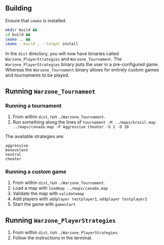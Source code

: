 ## Building
Ensure that `cmake` is installed.

```bash
mkdir build &&
cd build &&
cmake .. &&
cmake --build . --target install
```

In the `dist` directory, you will now have binaries called `Warzone_PlayerStrategies` and `Warzone_Tournament`. The `Warzone_PlayerStrategies` binary puts the user in a pre-configured game. Whereas the `Warzone_Tournament` binary allows for entirely custom games and tournaments to be played.

## Running `Warzone_Tournament`
### Running a tournament
1. From within `dist`, run `./Warzone_Tournament`.
2. Run something along the lines of `tournament -M ../maps/brasil.map ../maps/canada.map -P Aggressive Cheater -G 2 -D 10`

The available strategies are:
```
aggressive
benevolent
neutral
cheater
```

### Running a custom game
1. From within `dist`, run `./Warzone_Tournament`.
2. Load a map with `loadmap ../maps/canada.map`
3. Validate the map with `validatemap`
4. Add players with `addplayer testplayer1`, `addplayer testplayer2`
5. Start the game with `gamestart`

## Running `Warzone_PlayerStrategies`
1. From within `dist`, run `./Warzone_PlayerStrategies`.
2. Follow the instructions in the terminal.